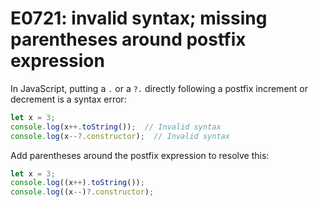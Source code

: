 # E0721: invalid syntax; missing parentheses around postfix expression

In JavaScript, putting a `.` or a `?.` directly following a postfix increment
or decrement is a syntax error:

```javascript
let x = 3;
console.log(x++.toString());  // Invalid syntax
console.log(x--?.constructor);  // Invalid syntax
```

Add parentheses around the postfix expression to resolve this:

```javascript
let x = 3;
console.log((x++).toString());
console.log((x--)?.constructor);
```
